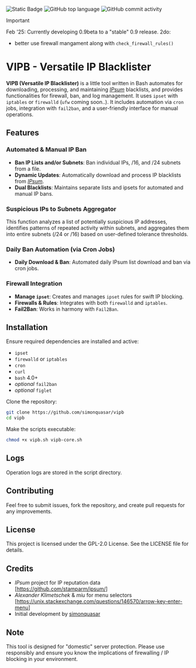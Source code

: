 ![Static Badge](https://img.shields.io/badge/version-0.9beta-orange)
![GitHub top language](https://img.shields.io/github/languages/top/simonquasar/vipb)
![GitHub commit activity](https://img.shields.io/github/commit-activity/t/simonquasar/vipb)

> [!IMPORTANT]  
> Feb '25: Currently developing 0.9beta to a "stable" 0.9 release.
> 2do:
> - better use firewall mangament along with `check_firewall_rules()`

# VIPB - Versatile IP Blacklister

**VIPB (Versatile IP Blacklister)** is a little tool written in Bash automates for downloading, processing, and maintaining [*IPsum*](https://github.com/stamparm/ipsum/) blacklists, and provides functionalities for firewall, ban, and log management. It uses `ipset` with `iptables` or `firewalld` (`ufw` coming soon..). It includes automation via `cron` jobs, integration with `fail2ban`, and a user-friendly interface for manual operations.

## Features

### Automated & Manual IP Ban

- **Ban IP Lists and/or Subnets**: Ban individual IPs, /16, and /24 subnets from a file.
- **Dynamic Updates**: Automatically download and process IP blacklists from [*IPsum*](https://github.com/stamparm/ipsum/).
- **Dual Blacklists**: Maintains separate lists and ipsets for automated and manual IP bans.

### Suspicious IPs to Subnets Aggregator

This function analyzes a list of potentially suspicious IP addresses, identifies patterns of repeated activity within subnets, and aggregates them into entire subnets (/24 or /16) based on user-defined tolerance thresholds.

### Daily Ban Automation (via Cron Jobs)

- **Daily Download & Ban**: Automated daily IPsum list download and ban via cron jobs.

### Firewall Integration

- **Manage `ipset`**: Creates and manages `ipset` rules for swift IP blocking.
- **Firewalls & Rules**: Integrates with both `firewalld` and `iptables`.
- **Fail2Ban**: Works in harmony with `Fail2Ban`.
  
## Installation

Ensure required dependencies are installed and active:

- `ipset`
- `firewalld` or `iptables`
- `cron`
- `curl`
- `bash` 4.0+
- *optional* `fail2ban`
- *optional* `figlet`

Clone the repository:

```bash
git clone https://github.com/simonquasar/vipb
cd vipb
```

Make the scripts executable:

```bash
chmod +x vipb.sh vipb-core.sh
```

## Logs

Operation logs are stored in the script directory.

## Contributing

Feel free to submit issues, fork the repository, and create pull requests for any improvements.

## License

This project is licensed under the GPL-2.0 License. See the LICENSE file for details.

## Credits

- *IPsum* project for IP reputation data [<https://github.com/stamparm/ipsum/>]
- *Alexander Klimetschek* & *miu* for menu selectors [<https://unix.stackexchange.com/questions/146570/arrow-key-enter-menu>]
- Initial development by [simonquasar](https://simonquasar.net/)

## Note

This tool is designed for "domestic" server protection. Please use responsibly and ensure you know the implications of firewalling / IP blocking in your environment.
